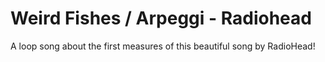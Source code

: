 # Weird Fishes / Arpeggi - Radiohead

A loop song about the first measures of this beautiful song by RadioHead!
